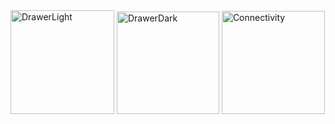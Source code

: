 <img width="166" alt="DrawerLight" src="https://github.com/IbrahimBachar/Mobile_Programming/assets/156511058/e23a60b3-c454-4f8b-bc09-e1888b98c8e2">
<img width="164" alt="DrawerDark" src="https://github.com/IbrahimBachar/Mobile_Programming/assets/156511058/061501cc-19f7-4087-91b1-36b1f37c8ab7">
<img width="165" alt="Connectivity" src="https://github.com/IbrahimBachar/Mobile_Programming/assets/156511058/b6ab52b0-3b2c-4a71-8a3e-fe0195b19e71">
